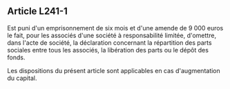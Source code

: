 Article L241-1
----
Est puni d'un emprisonnement de six mois et d'une amende de 9 000 euros le fait,
pour les associés d'une société à responsabilité limitée, d'omettre, dans l'acte
de société, la déclaration concernant la répartition des parts sociales entre
tous les associés, la libération des parts ou le dépôt des fonds.

Les dispositions du présent article sont applicables en cas d'augmentation du
capital.
